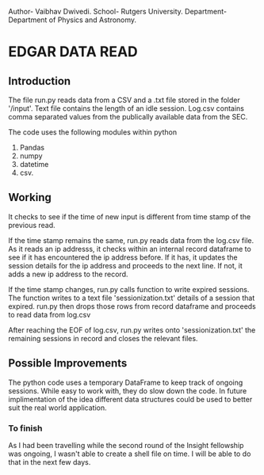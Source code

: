Author- Vaibhav Dwivedi.
School- Rutgers University.
Department- Department of Physics and Astronomy.
# EDGAR DATA READ

## Introduction

The file run.py reads data from a CSV and a .txt file stored in the folder '/input'. Text file contains the length of an idle session. Log.csv contains comma separated values from the publically available data from the SEC. 

The code uses the following modules within python
1) Pandas
2) numpy
3) datetime
4) csv.

## Working
It checks to see if the time of new input is different from time stamp of the previous read. 

If the time stamp remains the same, run.py reads data from the log.csv file. As it reads an ip addresss, it checks within an internal record dataframe to see if it has encountered the ip address before. If it has, it updates the session details for the ip address and proceeds to the next line. If not, it adds a new ip address to the record. 

If the time stamp changes, run.py calls function to write expired sessions. The function writes to a text file 'sessionization.txt' details of a session that expired. run.py then drops those rows from record dataframe and proceeds to read data from log.csv

After reaching the EOF of log.csv, run.py writes onto 'sessionization.txt' the remaining sessions in record and closes the relevant files. 

## Possible Improvements

The python code uses a temporary DataFrame to keep track of ongoing sessions. While easy to work with, they do slow down the code. In future implimentation of the idea different data structures could be used to better suit the real world application. 


### To finish
As I had been travelling while the second round of the Insight fellowship was ongoing, I wasn't able to create a shell file on time. I will be able to do that in the next few days. 
